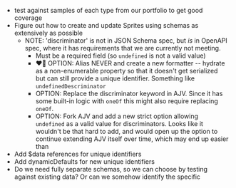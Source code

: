 - test against samples of each type from our portfolio to get good coverage
- Figure out how to create and update Sprites using schemas as extensively as possible
  - NOTE: 'discriminator' is not in JSON Schema spec, but _is_ in OpenAPI spec, where it has requirements that we are currently not meeting.
    - Must be a required field (so `undefined` is not a valid value)
    - ❤️‍🔥 OPTION: Alias NEVER and create a new formatter -- hydrate as a non-enumerable property so that it doesn't get serialized but can still provide a unique identifier. Something like `undefinedDescriminator`
    - OPTION: Replace the discriminator keyword in AJV. Since it has some built-in logic with `oneOf` this might also require replacing `oneOf`.
    - OPTION: Fork AJV and add a new strict option allowing `undefined` as a valid value for discriminators. Looks like it wouldn't be that hard to add, and would open up the option to continue extending AJV itself over time, which may end up easier than
- Add $data references for unique identifiers
- Add dynamicDefaults for new unique identifiers
- Do we need fully separate schemas, so we can choose by testing against existing data? Or can we somehow identify the specific
